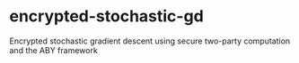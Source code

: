 # encrypted-stochastic-gd
Encrypted stochastic gradient descent using secure two-party computation and the ABY framework
